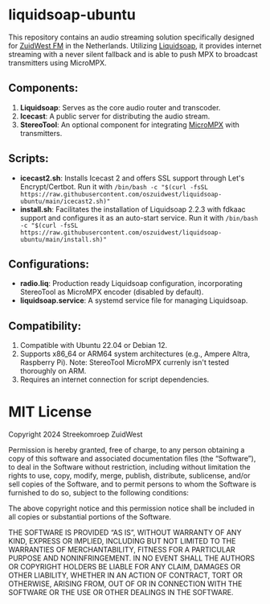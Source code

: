 # liquidsoap-ubuntu
This repository contains an audio streaming solution specifically designed for [ZuidWest FM](https://www.zuidwestfm.nl/) in the Netherlands. Utilizing [Liquidsoap](https://www.liquidsoap.info), it provides internet streaming with a never silent fallback and is able to push MPX to broadcast transmitters using MicroMPX.

## Components:
1. **Liquidsoap**: Serves as the core audio router and transcoder.
2. **Icecast**: A public server for distributing the audio stream.
3. **StereoTool**: An optional component for integrating [MicroMPX](https://www.thimeo.com/micrompx/) with transmitters.

## Scripts:
- **icecast2.sh**: Installs Icecast 2 and offers SSL support through Let's Encrypt/Certbot. Run it with `/bin/bash -c "$(curl -fsSL https://raw.githubusercontent.com/oszuidwest/liquidsoap-ubuntu/main/icecast2.sh)"`
- **install.sh**: Facilitates the installation of Liquidsoap 2.2.3 with fdkaac support and configures it as an auto-start service. Run it with `/bin/bash -c "$(curl -fsSL https://raw.githubusercontent.com/oszuidwest/liquidsoap-ubuntu/main/install.sh)"`

## Configurations:
- **radio.liq**: Production ready Liquidsoap configuration, incorporating StereoTool as MicroMPX encoder (disabled by default).
- **liquidsoap.service**: A systemd service file for managing Liquidsoap.

## Compatibility:
1. Compatible with Ubuntu 22.04 or Debian 12.
2. Supports x86_64 or ARM64 system architectures (e.g., Ampere Altra, Raspberry Pi). Note: StereoTool MicroMPX currenly isn't tested thoroughly on ARM.
3. Requires an internet connection for script dependencies.

# MIT License

Copyright 2024 Streekomroep ZuidWest

Permission is hereby granted, free of charge, to any person obtaining a copy of this software and associated documentation files (the “Software”), to deal in the Software without restriction, including without limitation the rights to use, copy, modify, merge, publish, distribute, sublicense, and/or sell copies of the Software, and to permit persons to whom the Software is furnished to do so, subject to the following conditions:

The above copyright notice and this permission notice shall be included in all copies or substantial portions of the Software.

THE SOFTWARE IS PROVIDED “AS IS”, WITHOUT WARRANTY OF ANY KIND, EXPRESS OR IMPLIED, INCLUDING BUT NOT LIMITED TO THE WARRANTIES OF MERCHANTABILITY, FITNESS FOR A PARTICULAR PURPOSE AND NONINFRINGEMENT. IN NO EVENT SHALL THE AUTHORS OR COPYRIGHT HOLDERS BE LIABLE FOR ANY CLAIM, DAMAGES OR OTHER LIABILITY, WHETHER IN AN ACTION OF CONTRACT, TORT OR OTHERWISE, ARISING FROM, OUT OF OR IN CONNECTION WITH THE SOFTWARE OR THE USE OR OTHER DEALINGS IN THE SOFTWARE.
